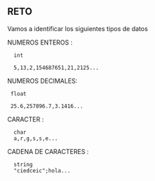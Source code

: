 ## RETO 
Vamos a identificar los siguientes tipos de datos

NUMEROS ENTEROS : 

      int
      
      5,13,2,154687651,21,2125...

NUMEROS DECIMALES: 

     float
     
     25.6,257896.7,3.1416...

CARACTER : 

      char
      a,r,g,s,s,e...

CADENA DE CARACTERES : 

      string
      "ciedceic";hola...
      
    
